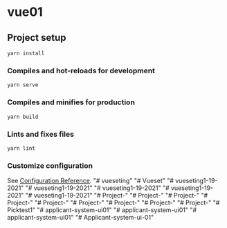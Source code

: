 # vue01

## Project setup
```
yarn install
```

### Compiles and hot-reloads for development
```
yarn serve
```

### Compiles and minifies for production
```
yarn build
```

### Lints and fixes files
```
yarn lint
```

### Customize configuration
See [Configuration Reference](https://cli.vuejs.org/config/).
"# vueseting" 
"# Vueset" 
"# vueseting1-19-2021" 
"# vueseting1-19-2021" 
"# vueseting1-19-2021" 
"# vueseting1-19-2021" 
"# vueseting1-19-2021" 
"# Project-" 
"# Project-" 
"# Project-" 
"# Project-" 
"# Project-" 
"# Project-" 
"# Project-" 
"# Project-" 
"# Project-" 
"# Picktest1" 
"# applicant-system-ui01" 
"# applicant-system-ui01" 
"# applicant-system-ui01" 
"# Applicant-system-ui-01" 
